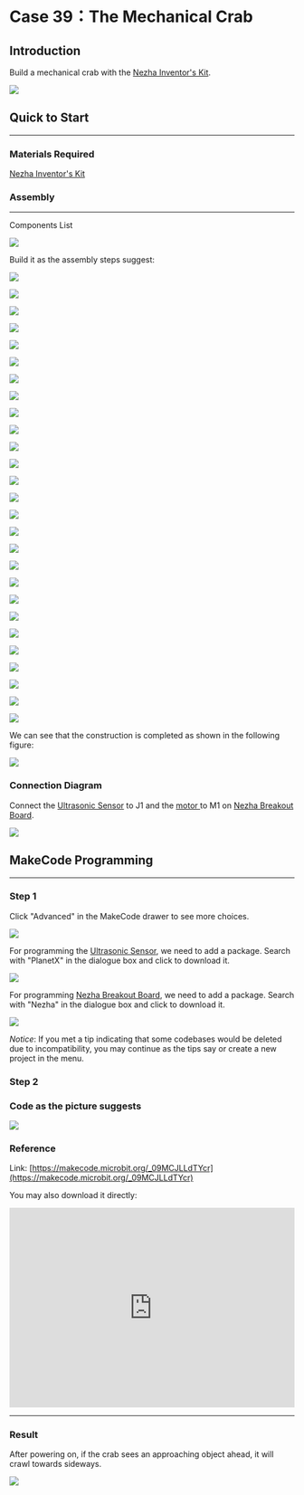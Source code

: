 # Case 39：The Mechanical Crab

## Introduction
Build a mechanical crab with the [Nezha Inventor's Kit](https://shop.elecfreaks.com/products/elecfreaks-micro-bit-nezha-48-in-1-inventors-kit-without-micro-bit-board?_pos=2&_sid=ed1b6fbd2&_ss=r). 

![](./images/39_1.png)

## Quick to Start
---

### Materials Required

[Nezha Inventor's Kit](https://shop.elecfreaks.com/products/elecfreaks-micro-bit-nezha-48-in-1-inventors-kit-without-micro-bit-board?_pos=2&_sid=ed1b6fbd2&_ss=r)

### Assembly
---
Components List

![](./images/neza-inventor-s-kit-case-39-02.png)

Build it as the assembly steps suggest: 

![](./images/neza-inventor-s-kit-step-39-01.png)

![](./images/neza-inventor-s-kit-step-39-02.png)

![](./images/neza-inventor-s-kit-step-39-03.png)

![](./images/neza-inventor-s-kit-step-39-04.png)

![](./images/neza-inventor-s-kit-step-39-05.png)

![](./images/neza-inventor-s-kit-step-39-06.png)

![](./images/neza-inventor-s-kit-step-39-07.png)

![](./images/neza-inventor-s-kit-step-39-08.png)

![](./images/neza-inventor-s-kit-step-39-09.png)

![](./images/neza-inventor-s-kit-step-39-10.png)

![](./images/neza-inventor-s-kit-step-39-11.png)

![](./images/neza-inventor-s-kit-step-39-12.png)

![](./images/neza-inventor-s-kit-step-39-13.png)

![](./images/neza-inventor-s-kit-step-39-14.png)

![](./images/neza-inventor-s-kit-step-39-15.png)

![](./images/neza-inventor-s-kit-step-39-16.png)

![](./images/neza-inventor-s-kit-step-39-17.png)

![](./images/neza-inventor-s-kit-step-39-18.png)

![](./images/neza-inventor-s-kit-step-39-19.png)

![](./images/neza-inventor-s-kit-step-39-20.png)

![](./images/neza-inventor-s-kit-step-39-21.png)

![](./images/neza-inventor-s-kit-step-39-22.png)

![](./images/neza-inventor-s-kit-step-39-23.png)

![](./images/neza-inventor-s-kit-step-39-24.png)

![](./images/neza-inventor-s-kit-step-39-25.png)

![](./images/neza-inventor-s-kit-step-39-26.png)

![](./images/neza-inventor-s-kit-step-39-27.png)

We can see that the construction is completed as shown in the following figure:

![](./images/neza-inventor-s-kit-case-39-01.png)

### Connection Diagram

Connect the [Ultrasonic Sensor](https://shop.elecfreaks.com/products/elecfreaks-planetx-ultrasonic-sensor?_pos=1&_sid=d432fa273&_ss=r) to J1 and the [motor ](https://shop.elecfreaks.com/products/elecfreaks-high-speed-building-blocks-motor?_pos=4&_sid=bfad50d7f&_ss=r)to M1 on [Nezha Breakout Board](https://shop.elecfreaks.com/products/elecfreaks-nezha-breakout-board?_pos=1&_sid=c41e367c3&_ss=r).

![](./images/neza-inventor-s-kit-case-39-03.png)


## MakeCode Programming
---


### Step 1
Click "Advanced" in the MakeCode drawer to see more choices.

![](./images/neza-inventor-s-kit-case-37-04.png)

For programming the [Ultrasonic Sensor](https://www.elecfreaks.com/planetx-ultrasonic.html), we need to add a package. Search with "PlanetX" in the dialogue box and click to download it. 

![](./images/neza-inventor-s-kit-case-37-05.png)

For programming [Nezha Breakout Board](https://shop.elecfreaks.com/products/elecfreaks-nezha-breakout-board?_pos=1&_sid=00432325a&_ss=rl), we need to add a package. Search with "Nezha" in the dialogue box and click to download it. 

![](./images/neza-inventor-s-kit-case-37-06.png)

*Notice*: If you met a tip indicating that some codebases would be deleted due to incompatibility, you may continue as the tips say or create a new project in the menu. 

### Step 2

### Code as the picture suggests

![](./images/neza-inventor-s-kit-case-39-07.png)


### Reference
Link: [https://makecode.microbit.org/_09MCJLLdTYcr](https://makecode.microbit.org/_09MCJLLdTYcr)

You may also download it directly: 

<div style="position:relative;height:0;padding-bottom:70%;overflow:hidden;"><iframe style="position:absolute;top:0;left:0;width:100%;height:100%;" src="https://makecode.microbit.org/#pub:_09MCJLLdTYcr" frameborder="0" sandbox="allow-popups allow-forms allow-scripts allow-same-origin"></iframe></div>  

---

### Result
After powering on, if the crab sees an approaching object ahead, it will crawl towards sideways.

![](./images/39_39.gif)

